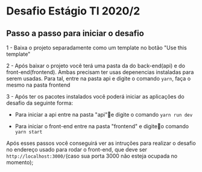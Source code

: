 # Desafio Estágio TI 2020/2

## Passo a passo para iniciar o desafio

 1 - Baixa o projeto separadamente como um template no botão "Use this template"

 2 - Após baixar o projeto você terá uma pasta da do back-end(api) e do front-end(frontend). Ambas precisam ter usas depenencias instaladas para serem usadas. Para tal, entre na pasta api e digite o comando `yarn`, faça o mesmo na pasta frontend

 3 - Após ter os pacotes instalados você poderá iniciar as aplicações do desafio da seguinte forma:
   
   - Para iniciar a api entre na pasta "api"e digite o comando `yarn run dev`
   
   - Para iniciar o front-end entre na pasta "frontend" e digiteo comando `yarn start`

  Após esses passos você conseguirá ver as intruções para realizar o desafio no endereço usado para rodar o front-end, que deve ser `http://localhost:3000/`(caso sua porta 3000 não esteja ocupada no momento);